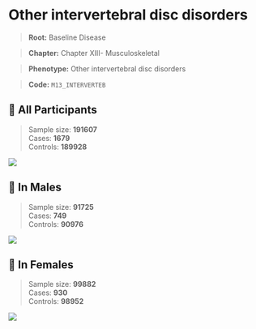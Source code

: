 # Other intervertebral disc disorders

> **Root:** Baseline Disease  

> **Chapter:** Chapter XIII- Musculoskeletal  

> **Phenotype:** Other intervertebral disc disorders  

> **Code:** `M13_INTERVERTEB`

## 🧪 All Participants  
> Sample size: **191607**  
> Cases: **1679**  
> Controls: **189928**
<img src="/Disease/Figures/ALL/Baseline/M13_INTERVERTEB.png"/>
<CsvTable src="/Disease_Data/ALL/Baseline/LG_M13_INTERVERTEB.csv" label="🔍 View full results" />

## 👨 In Males  
> Sample size: **91725**  
> Cases: **749**  
> Controls: **90976**
<img src="/Disease/Figures/Male/Baseline/M13_INTERVERTEB.png"/>
<CsvTable src="/Disease_Data/Male/Baseline/LG_M13_INTERVERTEB.csv" label="🔍 View full results" />

## 👩 In Females  
> Sample size: **99882**  
> Cases: **930**  
> Controls: **98952**
<img src="/Disease/Figures/Female/Baseline/M13_INTERVERTEB.png"/>
<CsvTable src="/Disease_Data/Female/Baseline/LG_M13_INTERVERTEB.csv" label="🔍 View full results" />
